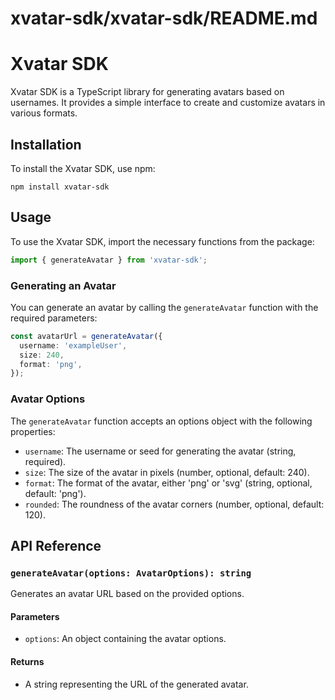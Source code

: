 # xvatar-sdk/xvatar-sdk/README.md

# Xvatar SDK

Xvatar SDK is a TypeScript library for generating avatars based on usernames. It provides a simple interface to create and customize avatars in various formats.

## Installation

To install the Xvatar SDK, use npm:

```
npm install xvatar-sdk
```

## Usage

To use the Xvatar SDK, import the necessary functions from the package:

```typescript
import { generateAvatar } from 'xvatar-sdk';
```

### Generating an Avatar

You can generate an avatar by calling the `generateAvatar` function with the required parameters:

```typescript
const avatarUrl = generateAvatar({
  username: 'exampleUser',
  size: 240,
  format: 'png',
});
```

### Avatar Options

The `generateAvatar` function accepts an options object with the following properties:

- `username`: The username or seed for generating the avatar (string, required).
- `size`: The size of the avatar in pixels (number, optional, default: 240).
- `format`: The format of the avatar, either 'png' or 'svg' (string, optional, default: 'png').
- `rounded`: The roundness of the avatar corners (number, optional, default: 120).

## API Reference

### `generateAvatar(options: AvatarOptions): string`

Generates an avatar URL based on the provided options.

#### Parameters

- `options`: An object containing the avatar options.

#### Returns

- A string representing the URL of the generated avatar.